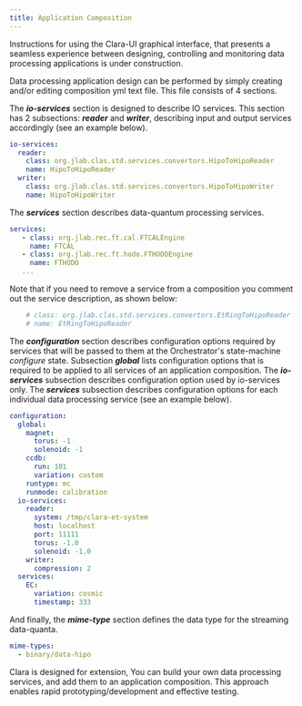 ```yaml
---
title: Application Composition
---
```


<div class="admonition warning" markdown="1">
Instructions for using the Clara-UI graphical interface,
that presents a seamless experience between
designing, controlling and monitoring data processing applications
is under construction.
</div>

Data processing application design can be performed by simply creating
and/or editing composition yml text file. This file consists of 4 sections.

The ***io-services*** section is designed to describe IO services.
This section has 2 subsections: ***reader*** and ***writer***, describing
input and output services accordingly (see an example below).

``` yaml
io-services:
  reader:
    class: org.jlab.clas.std.services.convertors.HipoToHipoReader
    name: HipoToHipoReader
  writer:
    class: org.jlab.clas.std.services.convertors.HipoToHipoWriter
    name: HipoToHipoWriter
```

The ***services*** section describes data-quantum processing services.

``` yaml
services:
   - class: org.jlab.rec.ft.cal.FTCALEngine
     name: FTCAL
   - class: org.jlab.rec.ft.hodo.FTHODOEngine
     name: FTHODO
   ...
```

<div class="admonition note" markdown="1">
Note that if you need to remove a service from a composition you comment
out the service description, as shown below:
</div>

``` yaml
    # class: org.jlab.clas.std.services.convertors.EtRingToHipoReader
    # name: EtRingToHipoReader
```


The ***configuration*** section describes configuration options required by
services that will be passed to them at the Orchestrator's state-machine
*configure* state.
Subsection ***global*** lists configuration options that is required to
be applied to all services of an application composition. The ***io-services***
subsection describes configuration option used by io-services only.
The ***services*** subsection describes configuration options for each
individual data processing service (see an example below).

``` yaml
configuration:
  global:
    magnet:
      torus: -1
      solenoid: -1
    ccdb:
      run: 101
      variation: custom
    runtype: mc
    runmode: calibration
  io-services:
    reader:
      system: /tmp/clara-et-system
      host: localhost
      port: 11111
      torus: -1.0
      solenoid: -1.0
    writer:
      compression: 2
  services:
    EC:
      variation: cosmic
      timestamp: 333
```

And finally, the ***mime-type*** section defines the data type for the streaming data-quanta.

``` yaml
mime-types:
  - binary/data-hipo
```

Clara is designed for extension, You can build your own data processing
services, and add them to an application composition. This approach
enables rapid prototyping/development and effective testing.
